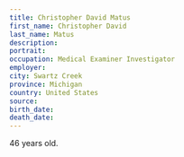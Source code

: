 ```yaml
---
title: Christopher David Matus
first_name: Christopher David
last_name: Matus
description: 
portrait: 
occupation: Medical Examiner Investigator
employer: 
city: Swartz Creek
province: Michigan
country: United States
source: 
birth_date: 
death_date: 
---
```


46 years old.